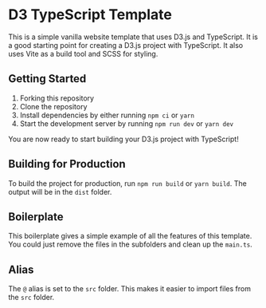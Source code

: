 # D3 TypeScript Template
This is a simple vanilla website template that uses D3.js and TypeScript. It is a good starting point for creating a D3.js project with TypeScript.
It also uses Vite as a build tool and SCSS for styling.

## Getting Started
1. Forking this repository
2. Clone the repository
3. Install dependencies by either running `npm ci` or `yarn`
4. Start the development server by running `npm run dev` or `yarn dev`

You are now ready to start building your D3.js project with TypeScript!

## Building for Production
To build the project for production, run `npm run build` or `yarn build`. The output will be in the `dist` folder.

## Boilerplate
This boilerplate gives a simple example of all the features of this template. You could just remove the files in the subfolders and clean up the `main.ts`.

## Alias
The `@` alias is set to the `src` folder. This makes it easier to import files from the `src` folder.